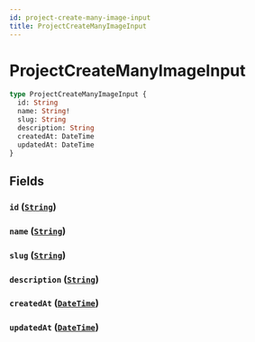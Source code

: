 ```yaml
---
id: project-create-many-image-input
title: ProjectCreateManyImageInput
---
```


 # ProjectCreateManyImageInput





```graphql
type ProjectCreateManyImageInput {
  id: String
  name: String!
  slug: String
  description: String
  createdAt: DateTime
  updatedAt: DateTime
}
```


## Fields

### `id` ([`String`](/scalars/string))




### `name` ([`String`](/scalars/string))




### `slug` ([`String`](/scalars/string))




### `description` ([`String`](/scalars/string))




### `createdAt` ([`DateTime`](/scalars/date-time))




### `updatedAt` ([`DateTime`](/scalars/date-time))






